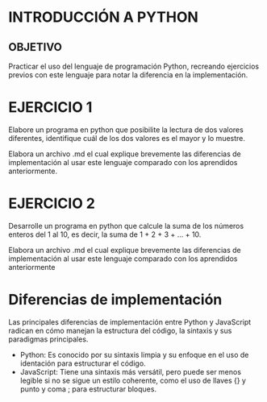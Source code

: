 # INTRODUCCIÓN A PYTHON
## OBJETIVO
Practicar el uso del lenguaje de programación Python, recreando ejercicios previos con este lenguaje para notar la diferencia en la implementación.
# EJERCICIO 1
Elabore un programa en python que posibilite la lectura de dos valores diferentes, identifique cuál de los dos valores es el mayor y lo muestre.

Elabora un archivo .md el cual explique brevemente las diferencias de implementación al usar este lenguaje comparado con los aprendidos anteriormente.

# EJERCICIO 2 
Desarrolle un programa en python que calcule la suma de los números enteros del 1 al 10, es decir, la suma de 1 + 2 + 3 + ... + 10.

Elabora un archivo .md el cual explique brevemente las diferencias de implementación al usar este lenguaje comparado con los aprendidos anteriormente

# Diferencias de implementación
Las principales diferencias de implementación entre Python y JavaScript radican en cómo manejan la estructura del código, la sintaxis y sus paradigmas principales.
* Python: Es conocido por su sintaxis limpia y su enfoque en el uso de identación para estructurar el código.
* JavaScript: Tiene una sintaxis más versátil, pero puede ser menos legible si no se sigue un estilo coherente, como el uso de llaves {} y punto y coma ; para estructurar bloques.